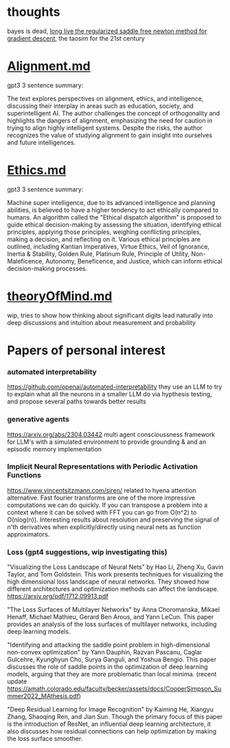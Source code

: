 # thoughts

bayes is dead, [long live the regularized saddle free newton method for gradient descent](https://amath.colorado.edu/faculty/becker/assets/docs/CooperSimpson_Summer2022_MAthesis.pdf), the taosim for the 21st century

# [Alignment.md](https://github.com/NotBrianZach/thoughts/blob/main/alignment.md)

gpt3 3 sentence summary:

The text explores perspectives on alignment, ethics, and intelligence, discussing their interplay in areas such as education, society, and superintelligent AI. The author challenges the concept of orthogonality and highlights the dangers of alignment, emphasizing the need for caution in trying to align highly intelligent systems. Despite the risks, the author recognizes the value of studying alignment to gain insight into ourselves and future intelligences.


# [Ethics.md](https://github.com/NotBrianZach/thoughts/blob/main/ethics.md)

gpt3 3 sentence summary:

Machine super intelligence, due to its advanced intelligence and planning abilities, is believed to have a higher tendency to act ethically compared to humans. An algorithm called the "Ethical dispatch algorithm" is proposed to guide ethical decision-making by assessing the situation, identifying ethical principles, applying those principles, weighing conflicting principles, making a decision, and reflecting on it. Various ethical principles are outlined, including Kantian Imperatives, Virtue Ethics, Veil of Ignorance, Inertia & Stability, Golden Rule, Platinum Rule, Principle of Utility, Non-Maleficence, Autonomy, Beneficence, and Justice, which can inform ethical decision-making processes.

# [theoryOfMind.md](https://github.com/NotBrianZach/thoughts/blob/main/theoryOfMind.md)

wip, tries to show how thinking about significant digits lead naturally into deep discussions and intuition about measurement and probability


# Papers of personal interest

### automated interpretability
https://github.com/openai/automated-interpretability
they use an LLM to try to explain what all the neurons in a smaller LLM do via hypthesis testing, and propose several paths towards better results

### generative agents
https://arxiv.org/abs/2304.03442
multi agent conscioussness framework for LLM's with a simulated environment to provide grounding & and an episodic memory implementation

### Implicit Neural Representations with Periodic Activation Functions
https://www.vincentsitzmann.com/siren/
related to hyena attention alternative. Fast fourier transforms are one of the more impressive computations we can do quickly. If you can transpose a problem into a context where it can be solved with FFT you can go from O(n^2) to O(nlog(n)). Interesting results about resolution and preserving the signal of n'th derivatives when explicitly/directly using neural nets as function approximators.

### Loss (gpt4 suggestions, wip investigating this)
"Visualizing the Loss Landscape of Neural Nets" by Hao Li, Zheng Xu, Gavin Taylor, and Tom Goldstein. This work presents techniques for visualizing the high dimensional loss landscape of neural networks. They showed how different architectures and optimization methods can affect the landscape. https://arxiv.org/pdf/1712.09913.pdf

"The Loss Surfaces of Multilayer Networks" by Anna Choromanska, Mikael Henaff, Michael Mathieu, Gerard Ben Arous, and Yann LeCun. This paper provides an analysis of the loss surfaces of multilayer networks, including deep learning models.

"Identifying and attacking the saddle point problem in high-dimensional non-convex optimization" by Yann Dauphin, Razvan Pascanu, Caglar Gulcehre, Kyunghyun Cho, Surya Ganguli, and Yoshua Bengio. This paper discusses the role of saddle points in the optimization of deep learning models, arguing that they are more problematic than local minima. (recent update https://amath.colorado.edu/faculty/becker/assets/docs/CooperSimpson_Summer2022_MAthesis.pdf)

"Deep Residual Learning for Image Recognition" by Kaiming He, Xiangyu Zhang, Shaoqing Ren, and Jian Sun. Though the primary focus of this paper is the introduction of ResNet, an influential deep learning architecture, it also discusses how residual connections can help optimization by making the loss surface smoother.






